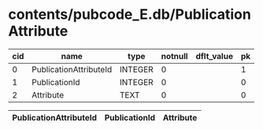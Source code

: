 # contents/pubcode_E.db/PublicationAttribute

|cid|name|type|notnull|dflt_value|pk|
| - | -- | -- | ----- | -------- | - |
|0|PublicationAttributeId|INTEGER|0||1|
|1|PublicationId|INTEGER|0||0|
|2|Attribute|TEXT|0||0|

| PublicationAttributeId | PublicationId | Attribute |
| - | - | - |
